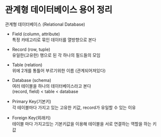 # 관계형 데이터베이스 용어 정리

관계형 데이터베이스 (Relational Database)

- Field (column, attribute)  
  특정 카테고리로 묶인 데이터를 열방향으로 본다

- Record (row, tuple)  
  유일한(고유한) 행으로 된 각 하나의 필드들의 모임

- Table (relation)  
  위에 2개를 통틀어 부르기위한 이름 (관계되어져있다)

- Database (schema)  
  여러 테이블을 하나의 데이터베이스라고 본다  
  (record, field) < table < database

- Primary Key(기본키)  
  각 테이블마다 가지고 있는 고유한 키값, record가 유일할 수 있는 이유

- Foreign Key(외래키)  
  테이블 마다 가지고있는 기본키값을 이용해 테이블을 서로 연결하는 역할을 하는 키값
